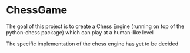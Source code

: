 # ChessGame
The goal of this project is to create a Chess Engine (running on top of the python-chess package) which can play at a human-like level

The specific implementation of the chess engine has yet to be decided
